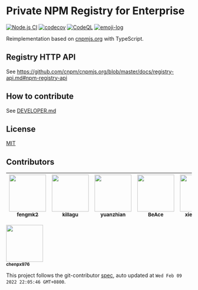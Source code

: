 # Private NPM Registry for Enterprise

[![Node.js CI](https://github.com/cnpm/cnpmcore/actions/workflows/nodejs.yml/badge.svg)](https://github.com/cnpm/cnpmcore/actions/workflows/nodejs.yml)
[![codecov](https://codecov.io/gh/cnpm/cnpmcore/branch/main/graph/badge.svg)](https://codecov.io/gh/cnpm/cnpmcore)
[![CodeQL](https://github.com/cnpm/cnpmcore/actions/workflows/codeql-analysis.yml/badge.svg)](https://github.com/cnpm/cnpmcore/actions/workflows/codeql-analysis.yml)
[![emoji-log](https://cdn.rawgit.com/ahmadawais/stuff/ca97874/emoji-log/non-flat-round.svg)](https://github.com/ahmadawais/Emoji-Log/)

Reimplementation based on [cnpmjs.org](https://github.com/cnpm/cnpmjs.org) with TypeScript.

## Registry HTTP API

See https://github.com/cnpm/cnpmjs.org/blob/master/docs/registry-api.md#npm-registry-api

## How to contribute

See [DEVELOPER.md](DEVELOPER.md)

## License

[MIT](LICENSE)

<!-- GITCONTRIBUTOR_START -->

## Contributors

|[<img src="https://avatars.githubusercontent.com/u/156269?v=4" width="100px;"/><br/><sub><b>fengmk2</b></sub>](https://github.com/fengmk2)<br/>|[<img src="https://avatars.githubusercontent.com/u/6897780?v=4" width="100px;"/><br/><sub><b>killagu</b></sub>](https://github.com/killagu)<br/>|[<img src="https://avatars.githubusercontent.com/u/26033663?v=4" width="100px;"/><br/><sub><b>yuanzhian</b></sub>](https://github.com/yuanzhian)<br/>|[<img src="https://avatars.githubusercontent.com/u/13284978?v=4" width="100px;"/><br/><sub><b>BeAce</b></sub>](https://github.com/BeAce)<br/>|[<img src="https://avatars.githubusercontent.com/u/1814071?v=4" width="100px;"/><br/><sub><b>xiekw2010</b></sub>](https://github.com/xiekw2010)<br/>|[<img src="https://avatars.githubusercontent.com/u/958063?v=4" width="100px;"/><br/><sub><b>thonatos</b></sub>](https://github.com/thonatos)<br/>|
| :---: | :---: | :---: | :---: | :---: | :---: |
[<img src="https://avatars.githubusercontent.com/u/11039003?v=4" width="100px;"/><br/><sub><b>chenpx976</b></sub>](https://github.com/chenpx976)<br/>

This project follows the git-contributor [spec](https://github.com/xudafeng/git-contributor), auto updated at `Wed Feb 09 2022 22:05:46 GMT+0800`.

<!-- GITCONTRIBUTOR_END -->

